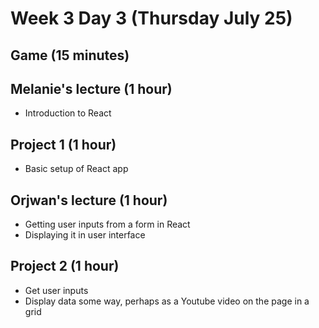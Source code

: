# Week 3 Day 3 (Thursday July 25)

## Game (15 minutes)

## Melanie's lecture (1 hour)
- Introduction to React

## Project 1 (1 hour)
- Basic setup of React app

## Orjwan's lecture (1 hour)
- Getting user inputs from a form in React
- Displaying it in user interface

## Project 2 (1 hour)
- Get user inputs
- Display data some way, perhaps as a Youtube video on the page in a grid

